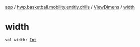 [app](../../index.md) / [hwp.basketball.mobility.entitiy.drills](../index.md) / [ViewDimens](index.md) / [width](.)

# width

`val width: `[`Int`](https://kotlinlang.org/api/latest/jvm/stdlib/kotlin/-int/index.html)